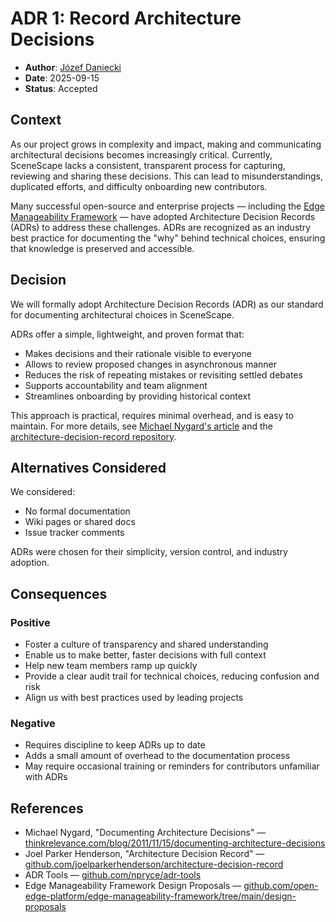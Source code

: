 # ADR 1: Record Architecture Decisions

- **Author**: [Józef Daniecki](https://github.com/jdanieck)
- **Date**: 2025-09-15
- **Status**: Accepted

## Context

As our project grows in complexity and impact, making and communicating architectural decisions becomes increasingly critical. Currently, SceneScape lacks a consistent, transparent process for capturing, reviewing and sharing these decisions. This can lead to misunderstandings, duplicated efforts, and difficulty onboarding new contributors.

Many successful open-source and enterprise projects — including the [Edge Manageability Framework](https://github.com/open-edge-platform/edge-manageability-framework/tree/main/design-proposals) — have adopted Architecture Decision Records (ADRs) to address these challenges. ADRs are recognized as an industry best practice for documenting the "why" behind technical choices, ensuring that knowledge is preserved and accessible.

## Decision

We will formally adopt Architecture Decision Records (ADR) as our standard for documenting architectural choices in SceneScape.

ADRs offer a simple, lightweight, and proven format that:

- Makes decisions and their rationale visible to everyone
- Allows to review proposed changes in asynchronous manner
- Reduces the risk of repeating mistakes or revisiting settled debates
- Supports accountability and team alignment
- Streamlines onboarding by providing historical context

This approach is practical, requires minimal overhead, and is easy to maintain. For more details, see [Michael Nygard's article](http://thinkrelevance.com/blog/2011/11/15/documenting-architecture-decisions) and the [architecture-decision-record repository](https://github.com/joelparkerhenderson/architecture-decision-record).

## Alternatives Considered

We considered:

- No formal documentation
- Wiki pages or shared docs
- Issue tracker comments

ADRs were chosen for their simplicity, version control, and industry adoption.

## Consequences

### Positive

- Foster a culture of transparency and shared understanding
- Enable us to make better, faster decisions with full context
- Help new team members ramp up quickly
- Provide a clear audit trail for technical choices, reducing confusion and risk
- Align us with best practices used by leading projects

### Negative

- Requires discipline to keep ADRs up to date
- Adds a small amount of overhead to the documentation process
- May require occasional training or reminders for contributors unfamiliar with ADRs

## References

- Michael Nygard, "Documenting Architecture Decisions" — [thinkrelevance.com/blog/2011/11/15/documenting-architecture-decisions](http://thinkrelevance.com/blog/2011/11/15/documenting-architecture-decisions)
- Joel Parker Henderson, "Architecture Decision Record" — [github.com/joelparkerhenderson/architecture-decision-record](https://github.com/joelparkerhenderson/architecture-decision-record)
- ADR Tools — [github.com/npryce/adr-tools](https://github.com/npryce/adr-tools)
- Edge Manageability Framework Design Proposals — [github.com/open-edge-platform/edge-manageability-framework/tree/main/design-proposals](https://github.com/open-edge-platform/edge-manageability-framework/tree/main/design-proposals)
